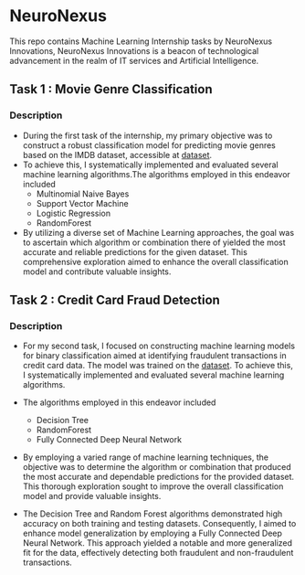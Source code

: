 # NeuroNexus
This repo contains Machine Learning Internship tasks by NeuroNexus Innovations, NeuroNexus Innovations is a beacon of technological advancement in the realm of IT services and Artificial Intelligence.

## Task 1 : Movie Genre Classification
### Description
* During the first task of the internship, my primary objective was to construct a 
robust classification model for predicting movie genres based on
 the IMDB dataset, 
accessible at [dataset](https://www.kaggle.com/datasets/hijest/genre-classification-dataset-imdb).
* To achieve this, I systematically implemented and evaluated several machine learning algorithms.The algorithms employed in this endeavor included 
    * Multinomial Naive Bayes
    * Support Vector Machine
    * Logistic Regression 
    * RandomForest
* By utilizing a diverse set of Machine Learning approaches, the goal was to ascertain which algorithm or combination there of yielded the most accurate and reliable predictions for the given dataset. This comprehensive exploration aimed to enhance the overall classification model and contribute valuable insights.


## Task 2 : Credit Card Fraud Detection
### Description
* For my second task, I focused on constructing machine learning models for binary classification aimed at identifying fraudulent transactions in credit card data. The model was trained on the [dataset](https://www.kaggle.com/datasets/kartik2112/fraud-detection).
To achieve this, I systematically implemented and evaluated several machine learning algorithms.

* The algorithms employed in this endeavor included 
    * Decision Tree 
    * RandomForest
    * Fully Connected Deep Neural Network

* By employing a varied range of machine learning techniques, the objective was to determine the algorithm or combination that produced the most accurate and dependable predictions for the provided dataset. This thorough exploration sought to improve the overall classification model and provide valuable insights.

* The Decision Tree and Random Forest algorithms demonstrated high accuracy on both training and testing datasets. Consequently, I aimed to enhance model generalization by employing a Fully Connected Deep Neural Network. This approach yielded a notable and more generalized fit for the data, effectively detecting both fraudulent and non-fraudulent transactions.

